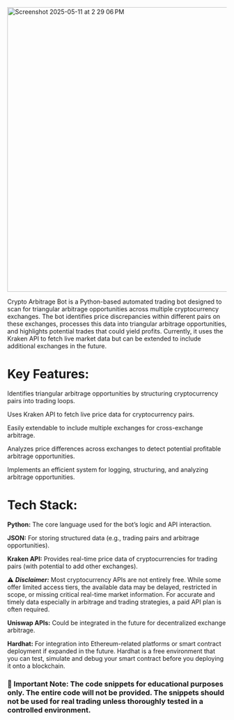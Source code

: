 
<img width="654" alt="Screenshot 2025-05-11 at 2 29 06 PM" src="https://github.com/user-attachments/assets/a6e3ceaa-1cbe-486a-a468-faad246a98eb" />

Crypto Arbitrage Bot is a Python-based automated trading bot designed to scan for triangular arbitrage opportunities across multiple cryptocurrency exchanges. The bot identifies price discrepancies within different pairs on these exchanges, processes this data into triangular arbitrage opportunities, and highlights potential trades that could yield profits. Currently, it uses the Kraken API to fetch live market data but can be extended to include additional exchanges in the future.

<h1>Key Features:</h1>


Identifies triangular arbitrage opportunities by structuring cryptocurrency pairs into trading loops.

Uses Kraken API to fetch live price data for cryptocurrency pairs.

Easily extendable to include multiple exchanges for cross-exchange arbitrage.

Analyzes price differences across exchanges to detect potential profitable arbitrage opportunities.

Implements an efficient system for logging, structuring, and analyzing arbitrage opportunities.

<h1>Tech Stack:</h1>


<b>Python:</b> The core language used for the bot’s logic and API interaction.

<b>JSON:</b> For storing structured data (e.g., trading pairs and arbitrage opportunities).

<b>Kraken API:</b> Provides real-time price data of cryptocurrencies for trading pairs (with potential to add other exchanges).

⚠️ <b><i>Disclaimer:</b></i>
Most cryptocurrency APIs are not entirely free. While some offer limited access tiers, the available data may be delayed, restricted in scope, or missing critical real-time market information. For accurate and timely data  especially in arbitrage and trading strategies, a paid API plan is often required.

<b>Uniswap APIs:</b> Could be integrated in the future for decentralized exchange arbitrage.

<b>Hardhat:</b> For integration into Ethereum-related platforms or smart contract deployment if expanded in the future.
Hardhat is a free environment that you can test, simulate and debug your smart contract before you deploying it onto a blockchain.

<h3> 📝 Important Note: The code snippets for educational purposes only. The entire code will not be provided. The snippets should not be used for real trading unless thoroughly tested in a controlled environment.</h3>

